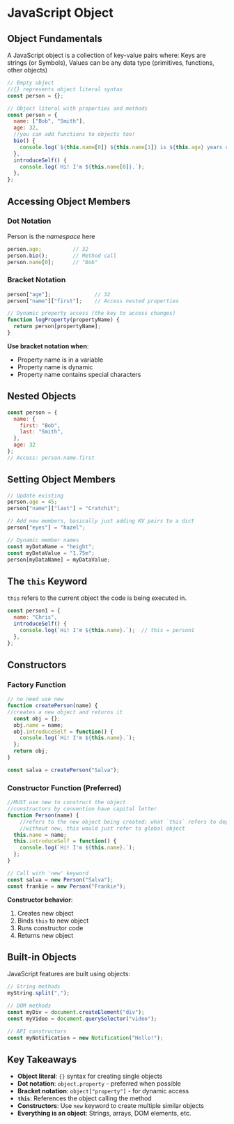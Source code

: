 # JavaScript Object

## Object Fundamentals

A JavaScript object is a collection of key-value pairs where: Keys are strings (or Symbols), Values can be any data type (primitives, functions, other objects)

```js
// Empty object
//{} represents object literal syntax
const person = {};

// Object literal with properties and methods
const person = {
  name: ["Bob", "Smith"],
  age: 32,
  //you can add functions to objects too!
  bio() {
    console.log(`${this.name[0]} ${this.name[1]} is ${this.age} years old.`);
  },
  introduceSelf() {
    console.log(`Hi! I'm ${this.name[0]}.`);
  },
};
```

## Accessing Object Members

### Dot Notation

Person is the *namespace* here
```js
person.age;          // 32
person.bio();        // Method call
person.name[0];      // "Bob"
```

### Bracket Notation
```js
person["age"];              // 32
person["name"]["first"];    // Access nested properties

// Dynamic property access (the key to access changes)
function logProperty(propertyName) {
  return person[propertyName];
}
```

**Use bracket notation when**:
- Property name is in a variable
- Property name is dynamic
- Property name contains special characters

## Nested Objects
```js
const person = {
  name: {
    first: "Bob",
    last: "Smith",
  },
  age: 32
};
// Access: person.name.first
```

## Setting Object Members
```js
// Update existing
person.age = 45;
person["name"]["last"] = "Cratchit";

// Add new members, basically just adding KV pairs to a dict
person["eyes"] = "hazel";

// Dynamic member names
const myDataName = "height";
const myDataValue = "1.75m";
person[myDataName] = myDataValue;
```

## The `this` Keyword

`this` refers to the current object the code is being executed in.

```js
const person1 = {
  name: "Chris",
  introduceSelf() {
    console.log(`Hi! I'm ${this.name}.`);  // this = person1
  },
};
```

## Constructors

### Factory Function
```js
// no need use new
function createPerson(name) {
//creates a new object and returns it
  const obj = {};
  obj.name = name;
  obj.introduceSelf = function() {
    console.log(`Hi! I'm ${this.name}.`);
  };
  return obj;
}

const salva = createPerson("Salva");
```

### Constructor Function (Preferred)
```js
//MUST use new to construct the object
//constructors by convention have capital letter
function Person(name) {
    //refers to the new object being created; what `this` refers to depends on how function being called
    //without new, this would just refer to global object
  this.name = name;
  this.introduceSelf = function() {
    console.log(`Hi! I'm ${this.name}.`);
  };
}

// Call with 'new' keyword
const salva = new Person("Salva");
const frankie = new Person("Frankie");
```

**Constructor behavior**:
1. Creates new object
2. Binds `this` to new object
3. Runs constructor code
4. Returns new object

## Built-in Objects

JavaScript features are built using objects:

```js
// String methods
myString.split(",");

// DOM methods
const myDiv = document.createElement("div");
const myVideo = document.querySelector("video");

// API constructors
const myNotification = new Notification("Hello!");
```

## Key Takeaways

- **Object literal**: `{}` syntax for creating single objects
- **Dot notation**: `object.property` - preferred when possible
- **Bracket notation**: `object["property"]` - for dynamic access
- **`this`**: References the object calling the method
- **Constructors**: Use `new` keyword to create multiple similar objects
- **Everything is an object**: Strings, arrays, DOM elements, etc.